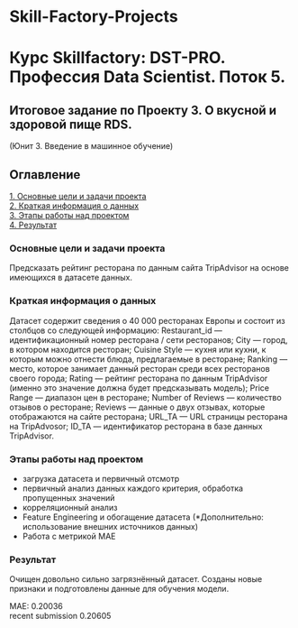 # Skill-Factory-Projects
# Курс Skillfactory: DST-PRO. Профессия Data Scientist. Поток 5.

  
## Итоговое задание по Проекту 3. О вкусной и здоровой пище RDS.  
(Юнит 3. Введение в машинное обучение)  

## Оглавление  
[1. Основные цели и задачи проекта](https://github.com/HeronFL/Skill-Factory-Projects/blob/master/module_3/README.md#Основные-цели-и-задачи-проекта)  
[2.  Краткая информация о данных](https://github.com/HeronFL/Skill-Factory-Projects/blob/master/module_3/README.md#Краткая-информация-о-данных)  
[3. Этапы работы над проектом](https://github.com/HeronFL/Skill-Factory-Projects/blob/master/module_3/README.md#Этапы-работы-над-проектом)  
[4. Результат](https://github.com/HeronFL/Skill-Factory-Projects/blob/master/module_2/README.md#Результат)  

### Основные цели и задачи проекта  
Предсказать рейтинг ресторана по данным сайта TripAdvisor на основе имеющихся в датасете данных.  

### Краткая информация о данных
Датасет содержит сведения о 40 000 ресторанах Европы и состоит из столбцов со следующей информацию:
Restaurant_id — идентификационный номер ресторана / сети ресторанов;
City — город, в котором находится ресторан;
Cuisine Style — кухня или кухни, к которым можно отнести блюда, предлагаемые в ресторане;
Ranking — место, которое занимает данный ресторан среди всех ресторанов своего города;
Rating — рейтинг ресторана по данным TripAdvisor (именно это значение должна будет предсказывать модель);
Price Range — диапазон цен в ресторане;
Number of Reviews — количество отзывов о ресторане;
Reviews — данные о двух отзывах, которые отображаются на сайте ресторана;
URL_TA — URL страницы ресторана на TripAdvosor;
ID_TA — идентификатор ресторана в базе данных TripAdvisor.

### Этапы работы над проектом  
- загрузка датасета и первичный отсмотр  
- первичный анализ данных каждого критерия, обработка пропущенных значений
- корреляционный анализ  
- Feature Engineering и обогащение датасета (*Дополнительно: использование внешних источников данных)
- Работа с метрикой МАЕ  

### Результат  
 Очищен довольно сильно загрязнённый датасет. Созданы новые признаки и подготовлены данные для обучения модели. 


MAE: 0.20036  
recent submission 0.20605





